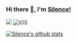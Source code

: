 ### Hi there 👋, I'm [Silence!](https://SilenceLove.github.io)
[![](https://img.shields.io/badge/-@SilenceLove-%23181717?style=flat-square&logo=github)](https://github.com/SilenceLove)
![iOS](https://img.shields.io/badge/-iOS-%232c3e50?style=flat-square&logo=iOS)

<a href="https://github.com/SilenceLove">
  <img align="center" src="https://github-readme-stats.vercel.app/api?username=SilenceLove&show_icons=true&icon_color=fff&bg_color=30,e96443,904e95&title_color=fff&text_color=fff" alt="Silence's github stats" />
</a>

<!--
<br>
<p align="left">
  <a href="https://github.com/SilenceLove/HXPhotoPicker">
  <img align="center" src="https://github-readme-stats.anuraghazra1.vercel.app/api/pin/?username=SilenceLove&repo=HXPhotoPicker&icon_color=fff&bg_color=30,e96443,904e95&title_color=fff&text_color=fff" />
</a><a href="https://github.com/SilenceLove/HXPHPicker">
  <img align="center" src="https://github-readme-stats.anuraghazra1.vercel.app/api/pin/?username=SilenceLove&repo=HXPHPicker&icon_color=fff&bg_color=30,e96443,904e95&title_color=fff&text_color=fff" />
</a>
</p>
-->

<!--
**SilenceLove/SilenceLove** is a ✨ _special_ ✨ repository because its `README.md` (this file) appears on your GitHub profile.

Here are some ideas to get you started:

- 🔭 I’m currently working on ...
- 🌱 I’m currently learning ...
- 👯 I’m looking to collaborate on ...
- 🤔 I’m looking for help with ...
- 💬 Ask me about ...
- 📫 How to reach me: ...
- 😄 Pronouns: ...
- ⚡ Fun fact: ...
-->

<!--   skyline 
<a href="https://skyline.github.com/Silence/2022"><img src="./assets/2022.gif" alt="" width="auto" height="auto" /></a>
-->
